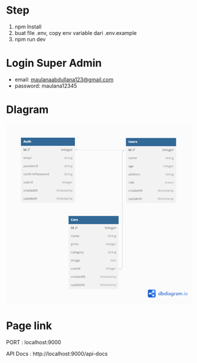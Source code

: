 # Step

1. npm Install
2. buat file .env, copy env variable dari .env.example
3. npm run dev

# Login Super Admin

- email: maulanaabdullana123@gmail.com
- password: maulana12345

# DIagram

![Alt text](images/dbdiagram.png)

# Page link

PORT : localhost:9000

API Docs : http://localhost:9000/api-docs
